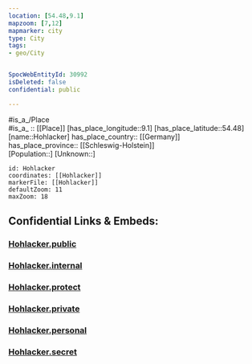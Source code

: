 ```yaml
---
location: [54.48,9.1] 
mapzoom: [7,12] 
mapmarker: city 
type: City
tags:
- geo/City


SpocWebEntityId: 30992
isDeleted: false
confidential: public

---
```

#is_a_/Place  
#is_a_ :: [[Place]] 
[has_place_longitude::9.1] 
[has_place_latitude::54.48] 
[name::Hohlacker] 
has_place_country:: [[Germany]]  
has_place_province:: [[Schleswig-Holstein]]  
[Population::] 
[Unknown::] 


```leaflet
id: Hohlacker
coordinates: [[Hohlacker]] 
markerFile: [[Hohlacker]] 
defaultZoom: 11 
maxZoom: 18
```


## Confidential Links & Embeds: 

### [Hohlacker.public](/_public/\Earth\Continent\Europe\Europe~Central\Germany\Germany~West\Schleswig-Holstein\counties~SH\Nordfriesland\cities~Nordfriesland\Viöl\boroughs~Viöl\SchwesingHohlacker.public.md) 

### [Hohlacker.internal](/_internal/\Earth\Continent\Europe\Europe~Central\Germany\Germany~West\Schleswig-Holstein\counties~SH\Nordfriesland\cities~Nordfriesland\Viöl\boroughs~Viöl\SchwesingHohlacker.internal.md) 

### [Hohlacker.protect](/_protect/\Earth\Continent\Europe\Europe~Central\Germany\Germany~West\Schleswig-Holstein\counties~SH\Nordfriesland\cities~Nordfriesland\Viöl\boroughs~Viöl\SchwesingHohlacker.protect.md) 

### [Hohlacker.private](/_private/\Earth\Continent\Europe\Europe~Central\Germany\Germany~West\Schleswig-Holstein\counties~SH\Nordfriesland\cities~Nordfriesland\Viöl\boroughs~Viöl\SchwesingHohlacker.private.md) 

### [Hohlacker.personal](/_personal/\Earth\Continent\Europe\Europe~Central\Germany\Germany~West\Schleswig-Holstein\counties~SH\Nordfriesland\cities~Nordfriesland\Viöl\boroughs~Viöl\SchwesingHohlacker.personal.md) 

### [Hohlacker.secret](/_secret/\Earth\Continent\Europe\Europe~Central\Germany\Germany~West\Schleswig-Holstein\counties~SH\Nordfriesland\cities~Nordfriesland\Viöl\boroughs~Viöl\SchwesingHohlacker.secret.md)

